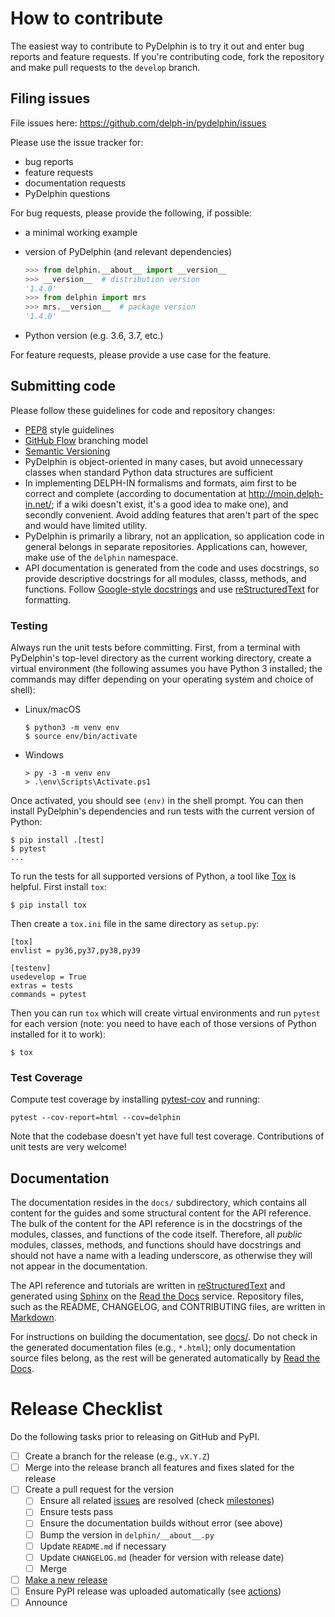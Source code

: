 # How to contribute

The easiest way to contribute to PyDelphin is to try it out and enter
bug reports and feature requests. If you're contributing code, fork
the repository and make pull requests to the `develop` branch.

## Filing issues

File issues here: https://github.com/delph-in/pydelphin/issues

Please use the issue tracker for:

* bug reports
* feature requests
* documentation requests
* PyDelphin questions

For bug requests, please provide the following, if possible:

* a minimal working example
* version of PyDelphin (and relevant dependencies)

  ```python
  >>> from delphin.__about__ import __version__
  >>> __version__  # distribution version
  '1.4.0'
  >>> from delphin import mrs
  >>> mrs.__version__  # package version
  '1.4.0'
  ```
* Python version (e.g. 3.6, 3.7, etc.)

For feature requests, please provide a use case for the feature.

## Submitting code

Please follow these guidelines for code and repository changes:

* [PEP8](https://www.python.org/dev/peps/pep-0008/) style guidelines
* [GitHub Flow](https://guides.github.com/introduction/flow/)
  branching model
* [Semantic Versioning](http://semver.org/)
* PyDelphin is object-oriented in many cases, but avoid unnecessary
  classes when standard Python data structures are sufficient
* In implementing DELPH-IN formalisms and formats, aim first to be
  correct and complete (according to documentation at
  http://moin.delph-in.net/; if a wiki doesn't exist, it's a good idea
  to make one), and secondly convenient. Avoid adding features that
  aren't part of the spec and would have limited utility.
* PyDelphin is primarily a library, not an application, so application
  code in general belongs in separate repositories. Applications can,
  however, make use of the `delphin` namespace.
* API documentation is generated from the code and uses docstrings, so
  provide descriptive docstrings for all modules, classs, methods, and
  functions. Follow [Google-style docstrings] and use
  [reStructuredText] for formatting.

### Testing

Always run the unit tests before committing. First, from a terminal
with PyDelphin's top-level directory as the current working directory,
create a virtual environment (the following assumes you have Python 3
installed; the commands may differ depending on your operating system
and choice of shell):

* Linux/macOS

  ```console
  $ python3 -m venv env
  $ source env/bin/activate
  ```

* Windows

  ```console
  > py -3 -m venv env
  > .\env\Scripts\Activate.ps1
  ```

Once activated, you should see `(env)` in the shell prompt. You can
then install PyDelphin's dependencies and run tests with the current
version of Python:

```console
$ pip install .[test]
$ pytest
...
```

To run the tests for all supported versions of Python, a tool like
[Tox](https://tox.readthedocs.io/) is helpful. First install `tox`:

```console
$ pip install tox
```

Then create a `tox.ini` file in the same directory as `setup.py`:

    [tox]
    envlist = py36,py37,py38,py39

    [testenv]
    usedevelop = True
    extras = tests
    commands = pytest

Then you can run `tox` which will create virtual environments and run
`pytest` for each version (note: you need to have each of those
versions of Python installed for it to work):

```console
$ tox
```

### Test Coverage

Compute test coverage by installing
[pytest-cov](https://github.com/pytest-dev/pytest-cov) and running:

    pytest --cov-report=html --cov=delphin

Note that the codebase doesn't yet have full test coverage.
Contributions of unit tests are very welcome!

## Documentation

The documentation resides in the `docs/` subdirectory, which contains
all content for the guides and some structural content for the API
reference. The bulk of the content for the API reference is in the
docstrings of the modules, classes, and functions of the code
itself. Therefore, all *public* modules, classes, methods, and
functions should have docstrings and should not have a name with a
leading underscore, as otherwise they will not appear in the
documentation.

The API reference and tutorials are written in [reStructuredText]
and generated using [Sphinx] on the [Read the Docs] service.
Repository files, such as the README, CHANGELOG, and CONTRIBUTING
files, are written in [Markdown].

For instructions on building the documentation, see [docs/](docs).
Do not check in the generated documentation files (e.g., `*.html`);
only documentation source files belong, as the rest will be
generated automatically by [Read the Docs].


# Release Checklist

Do the following tasks prior to releasing on GitHub and PyPI.

- [ ] Create a branch for the release (e.g., `vX.Y.Z`)
- [ ] Merge into the release branch all features and fixes slated for the release
- [ ] Create a pull request for the version
  - [ ] Ensure all related [issues] are resolved (check [milestones])
  - [ ] Ensure tests pass
  - [ ] Ensure the documentation builds without error (see above)
  - [ ] Bump the version in `delphin/__about__.py`
  - [ ] Update `README.md` if necessary
  - [ ] Update `CHANGELOG.md` (header for version with release date)
  - [ ] Merge
- [ ] [Make a new release](https://github.com/delph-in/pydelphin/releases/new)
- [ ] Ensure PyPI release was uploaded automatically (see [actions])
- [ ] Announce

[issues]: https://github.com/delph-in/pydelphin/issues
[milestones]: https://github.com/delph-in/pydelphin/milestones
[actions]: https://github.com/delph-in/pydelphin/actions
[Google-style docstrings]: https://google.github.io/styleguide/pyguide.html?showone=Comments#Comments
[Sphinx]: http://www.sphinx-doc.org/
[reStructuredText]: http://docutils.sourceforge.net/
[Read the Docs]: https://readthedocs.org/
[Markdown]: https://github.github.com/gfm/
